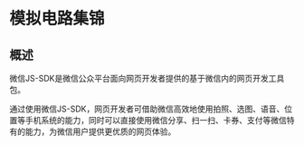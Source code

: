 # 模拟电路集锦

## 概述

微信JS-SDK是微信公众平台面向网页开发者提供的基于微信内的网页开发工具包。  

通过使用微信JS-SDK，网页开发者可借助微信高效地使用拍照、选图、语音、位置等手机系统的能力，同时可以直接使用微信分享、扫一扫、卡券、支付等微信特有的能力，为微信用户提供更优质的网页体验。  
